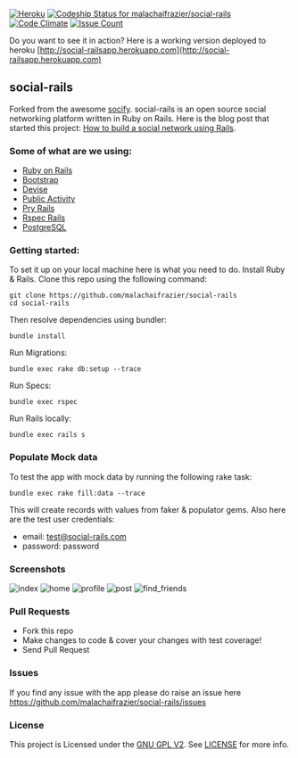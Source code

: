 [![Heroku](http://heroku-badge.herokuapp.com/?app=social-rails-demo&style=flat)](https://social-rails-demo.herokuapp.com)
[ ![Codeship Status for malachaifrazier/social-rails](https://app.codeship.com/projects/5b3f69b0-bcf0-0134-71bb-4ec7667e0bdc/status?branch=master)](https://app.codeship.com/projects/195946)
[![Code Climate](https://codeclimate.com/github/malachaifrazier/social-rails/badges/gpa.svg)](https://codeclimate.com/github/malachaifrazier/social-rails)
[![Issue Count](https://codeclimate.com/github/malachaifrazier/social-rails/badges/issue_count.svg)](https://codeclimate.com/github/malachaifrazier/social-rails)

Do you want to see it in action? Here is a working version deployed to heroku [http://social-railsapp.herokuapp.com](http://social-railsapp.herokuapp.com)

## social-rails
Forked from the awesome [socify](https://github.com/sudharti/socify).
social-rails is an open source social networking platform written in Ruby on Rails. Here is the blog post that started this project: [How to build a social network using Rails](https://medium.com/@sudharshanmuralidharaniyer/eb31da569233).

### Some of what are we using:
* [Ruby on Rails](https://github.com/rails/rails)
* [Bootstrap](https://github.com/twbs/bootstrap-sass)
* [Devise](https://github.com/plataformatec/devise)
* [Public Activity](https://github.com/chaps-io/public_activity)
* [Pry Rails](https://github.com/rweng/pry-rails)
* [Rspec Rails](https://github.com/rspec/rspec-rails)
* [PostgreSQL](https://rubygems.org/gems/pg/versions/0.18.4)


### Getting started:

To set it up on your local machine here is what you need to do. Install Ruby & Rails. Clone this repo using the following command:

```
git clone https://github.com/malachaifrazier/social-rails
cd social-rails
```
Then resolve dependencies using bundler:

```
bundle install
```

Run Migrations:

```
bundle exec rake db:setup --trace
```

Run Specs:

```
bundle exec rspec
```

Run Rails locally:

```
bundle exec rails s
```

### Populate Mock data
To test the app with mock data by running the following rake task:

```
bundle exec rake fill:data --trace
```

This will create records with values from faker & populator gems. Also here are the test user credentials:

* email: test@social-rails.com
* password: password

### Screenshots
![index](https://cloud.githubusercontent.com/assets/1825853/8845551/daa4d51c-30e5-11e5-8d65-171a06fa31e2.png)
![home](https://cloud.githubusercontent.com/assets/1825853/8845431/b5a5de74-30e4-11e5-8a80-00ebc59c2804.png)
![profile](https://cloud.githubusercontent.com/assets/1825853/8845432/b5a61718-30e4-11e5-8b1f-ecd401404c31.png)
![post](https://cloud.githubusercontent.com/assets/1825853/8845433/b5a5fe86-30e4-11e5-9ebf-312e00153768.png)
![find_friends](https://cloud.githubusercontent.com/assets/1825853/8845434/b5a657d2-30e4-11e5-807d-1045e754b02d.png)


### Pull Requests

* Fork this repo
* Make changes to code & cover your changes with test coverage!
* Send Pull Request

### Issues
If you find any issue with the app please do raise an issue here https://github.com/malachaifrazier/social-rails/issues

### License
This project is Licensed under the [GNU GPL V2](https://www.gnu.org/licenses/old-licenses/gpl-2.0.en.html). See  [LICENSE](https://github.com/sudharti/social-rails/blob/master/LICENSE) for more info.
